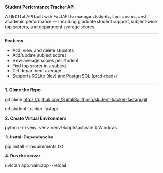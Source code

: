 **Student Performance Tracker API**

A RESTful API built with FastAPI to manage students, their scores, and academic performance — including graduate student support, subject-wise top scorers, and department average scores.

---

**Features**

- Add, view, and delete students
- Add/update subject scores
- View average scores per student
- Find top scorer in a subject
- Get department average
- Supports SQLite (dev) and PostgreSQL (prod-ready)

---

**1. Clone the Repo**

git clone https://github.com/ShifaliSanthosh/student-tracker-fastapi.git

cd student-tracker-fastapi


**2. Create Virtual Environment**
   
python -m venv .venv
.venv\Scripts\activate         # Windows

**3. Install Dependencies**

pip install -r requirements.txt

**4. Run the server**

uvicorn app.main:app --reload

